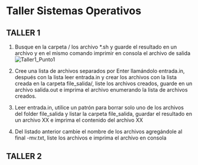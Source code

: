 # Taller Sistemas Operativos

****TALLER 1****
-----
1. Busque en la carpeta / los archivo *.sh y guarde el resultado en un archivo y en el mismo comando imprimir en consola el archivo de salida  
![Taller1_Punto1](https://user-images.githubusercontent.com/126521214/222804716-4f83ff52-2454-4078-a9cf-43f26d179dd4.png)

2. Cree una lista de archivos separados por Enter llamándolo entrada.in, después con la lista leer entrada.in y crear los archivos con la lista creada en la carpeta        file_salida/, liste los archivos creados, guarde en un archivo salida.out e imprima el archivo  enumerando la lista de archivos creados.
3. Leer entrada.in, utilice un patrón para borrar solo uno de los archivos del folder file_salida y listar la carpeta file_salida, guardar el resultado en un archivo XX    e imprima el contenido del archivo XX
4. Del listado anterior cambie el nombre de los archivos agregándole al final -mv.txt, liste los archivos e imprima el archivo en consola

****TALLER 2****
-----
